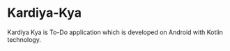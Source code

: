 # Kardiya-Kya
Kardiya Kya is To-Do application which is developed on Android with Kotlin technology.
